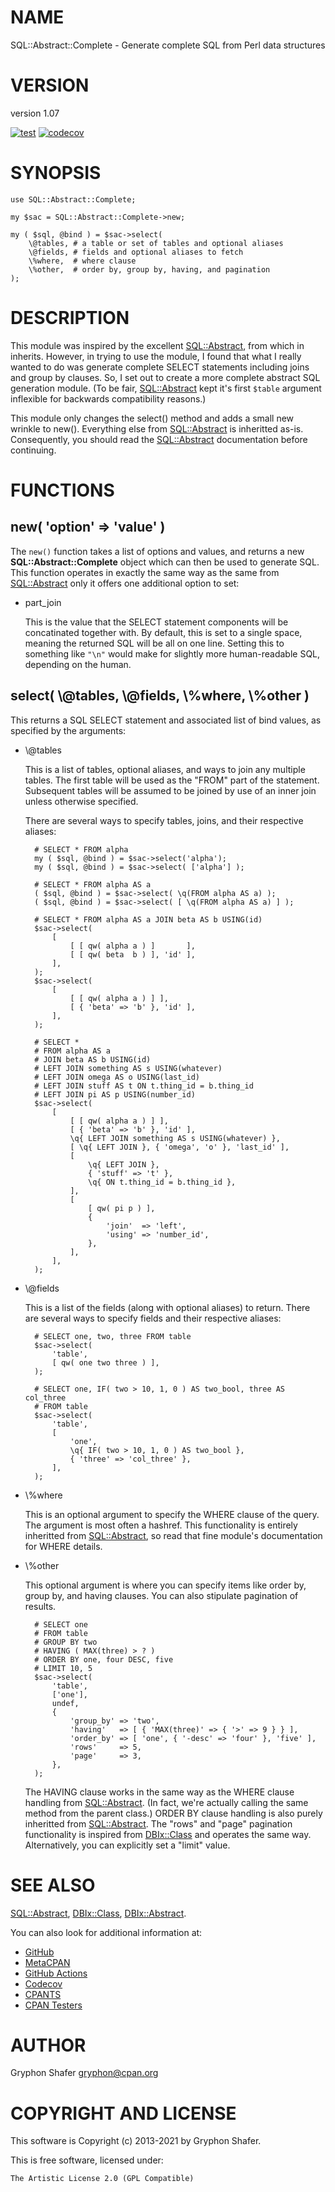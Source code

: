 # NAME

SQL::Abstract::Complete - Generate complete SQL from Perl data structures

# VERSION

version 1.07

[![test](https://github.com/gryphonshafer/SQL-Abstract-Complete/workflows/test/badge.svg)](https://github.com/gryphonshafer/SQL-Abstract-Complete/actions?query=workflow%3Atest)
[![codecov](https://codecov.io/gh/gryphonshafer/SQL-Abstract-Complete/graph/badge.svg)](https://codecov.io/gh/gryphonshafer/SQL-Abstract-Complete)

# SYNOPSIS

    use SQL::Abstract::Complete;

    my $sac = SQL::Abstract::Complete->new;

    my ( $sql, @bind ) = $sac->select(
        \@tables, # a table or set of tables and optional aliases
        \@fields, # fields and optional aliases to fetch
        \%where,  # where clause
        \%other,  # order by, group by, having, and pagination
    );

# DESCRIPTION

This module was inspired by the excellent [SQL::Abstract](https://metacpan.org/pod/SQL%3A%3AAbstract), from which in
inherits. However, in trying to use the module, I found that what I really
wanted to do was generate complete SELECT statements including joins and group
by clauses. So, I set out to create a more complete abstract SQL generation
module. (To be fair, [SQL::Abstract](https://metacpan.org/pod/SQL%3A%3AAbstract) kept it's first `$table` argument
inflexible for backwards compatibility reasons.)

This module only changes the select() method and adds a small new wrinkle to
new(). Everything else from [SQL::Abstract](https://metacpan.org/pod/SQL%3A%3AAbstract) is inheritted as-is. Consequently,
you should read the [SQL::Abstract](https://metacpan.org/pod/SQL%3A%3AAbstract) documentation before continuing.

# FUNCTIONS

## new( 'option' => 'value' )

The `new()` function takes a list of options and values, and returns
a new **SQL::Abstract::Complete** object which can then be used to generate SQL.
This function operates in exactly the same way as the same from [SQL::Abstract](https://metacpan.org/pod/SQL%3A%3AAbstract)
only it offers one additional option to set:

- part\_join

    This is the value that the SELECT statement components will be concatinated
    together with. By default, this is set to a single space, meaning the returned
    SQL will be all on one line. Setting this to something like `"\n"` would make
    for slightly more human-readable SQL, depending on the human.

## select( \\@tables, \\@fields, \\%where, \\%other )

This returns a SQL SELECT statement and associated list of bind values, as
specified by the arguments:

- \\@tables

    This is a list of tables, optional aliases, and ways to join any multiple
    tables. The first table will be used as the "FROM" part of the statement.
    Subsequent tables will be assumed to be joined by use of an inner join unless
    otherwise specified.

    There are several ways to specify tables, joins, and their respective aliases:

        # SELECT * FROM alpha
        my ( $sql, @bind ) = $sac->select('alpha');
        my ( $sql, @bind ) = $sac->select( ['alpha'] );

        # SELECT * FROM alpha AS a
        ( $sql, @bind ) = $sac->select( \q(FROM alpha AS a) );
        ( $sql, @bind ) = $sac->select( [ \q(FROM alpha AS a) ] );

        # SELECT * FROM alpha AS a JOIN beta AS b USING(id)
        $sac->select(
            [
                [ [ qw( alpha a ) ]       ],
                [ [ qw( beta  b ) ], 'id' ],
            ],
        );
        $sac->select(
            [
                [ [ qw( alpha a ) ] ],
                [ { 'beta' => 'b' }, 'id' ],
            ],
        );

        # SELECT *
        # FROM alpha AS a
        # JOIN beta AS b USING(id)
        # LEFT JOIN something AS s USING(whatever)
        # LEFT JOIN omega AS o USING(last_id)
        # LEFT JOIN stuff AS t ON t.thing_id = b.thing_id
        # LEFT JOIN pi AS p USING(number_id)
        $sac->select(
            [
                [ [ qw( alpha a ) ] ],
                [ { 'beta' => 'b' }, 'id' ],
                \q{ LEFT JOIN something AS s USING(whatever) },
                [ \q{ LEFT JOIN }, { 'omega', 'o' }, 'last_id' ],
                [
                    \q{ LEFT JOIN },
                    { 'stuff' => 't' },
                    \q{ ON t.thing_id = b.thing_id },
                ],
                [
                    [ qw( pi p ) ],
                    {
                        'join'  => 'left',
                        'using' => 'number_id',
                    },
                ],
            ],
        );

- \\@fields

    This is a list of the fields (along with optional aliases) to return.
    There are several ways to specify fields and their respective aliases:

        # SELECT one, two, three FROM table
        $sac->select(
            'table',
            [ qw( one two three ) ],
        );

        # SELECT one, IF( two > 10, 1, 0 ) AS two_bool, three AS col_three
        # FROM table
        $sac->select(
            'table',
            [
                'one',
                \q{ IF( two > 10, 1, 0 ) AS two_bool },
                { 'three' => 'col_three' },
            ],
        );

- \\%where

    This is an optional argument to specify the WHERE clause of the query.
    The argument is most often a hashref. This functionality is entirely
    inheritted from [SQL::Abstract](https://metacpan.org/pod/SQL%3A%3AAbstract), so read that fine module's documentation
    for WHERE details.

- \\%other

    This optional argument is where you can specify items like order by, group by,
    and having clauses. You can also stipulate pagination of results.

        # SELECT one
        # FROM table
        # GROUP BY two
        # HAVING ( MAX(three) > ? )
        # ORDER BY one, four DESC, five
        # LIMIT 10, 5
        $sac->select(
            'table',
            ['one'],
            undef,
            {
                'group_by' => 'two',
                'having'   => [ { 'MAX(three)' => { '>' => 9 } } ],
                'order_by' => [ 'one', { '-desc' => 'four' }, 'five' ],
                'rows'     => 5,
                'page'     => 3,
            },
        );

    The HAVING clause works in the same way as the WHERE clause handling
    from [SQL::Abstract](https://metacpan.org/pod/SQL%3A%3AAbstract). (In fact, we're actually calling the same method
    from the parent class.) ORDER BY clause handling is also purely inheritted
    from [SQL::Abstract](https://metacpan.org/pod/SQL%3A%3AAbstract). The "rows" and "page" pagination functionality is
    inspired from [DBIx::Class](https://metacpan.org/pod/DBIx%3A%3AClass) and operates the same way. Alternatively, you can
    explicitly set a "limit" value.

# SEE ALSO

[SQL::Abstract](https://metacpan.org/pod/SQL%3A%3AAbstract), [DBIx::Class](https://metacpan.org/pod/DBIx%3A%3AClass), [DBIx::Abstract](https://metacpan.org/pod/DBIx%3A%3AAbstract).

You can also look for additional information at:

- [GitHub](https://github.com/gryphonshafer/SQL-Abstract-Complete)
- [MetaCPAN](https://metacpan.org/pod/SQL::Abstract::Complete)
- [GitHub Actions](https://github.com/gryphonshafer/SQL-Abstract-Complete/actions)
- [Codecov](https://codecov.io/gh/gryphonshafer/SQL-Abstract-Complete)
- [CPANTS](http://cpants.cpanauthors.org/dist/SQL-Abstract-Complete)
- [CPAN Testers](http://www.cpantesters.org/distro/S/SQL-Abstract-Complete.html)

# AUTHOR

Gryphon Shafer <gryphon@cpan.org>

# COPYRIGHT AND LICENSE

This software is Copyright (c) 2013-2021 by Gryphon Shafer.

This is free software, licensed under:

    The Artistic License 2.0 (GPL Compatible)
